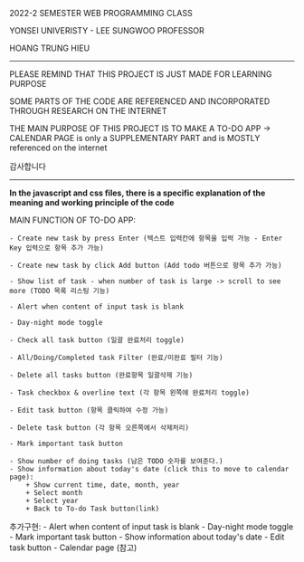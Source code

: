 2022-2 SEMESTER WEB PROGRAMMING CLASS 

YONSEI UNIVERISTY - LEE SUNGWOO PROFESSOR 

HOANG TRUNG HIEU

***
PLEASE REMIND THAT THIS PROJECT IS JUST MADE FOR LEARNING PURPOSE 

SOME PARTS OF THE CODE ARE REFERENCED AND INCORPORATED THROUGH RESEARCH ON THE INTERNET

THE MAIN PURPOSE OF THIS PROJECT IS TO MAKE A TO-DO APP -> CALENDAR PAGE is only a SUPPLEMENTARY PART and is MOSTLY referenced on the internet 

감사합니다
***

**In the javascript and css files, there is a specific explanation of the meaning and working principle of the code**

MAIN FUNCTION OF TO-DO APP:

    - Create new task by press Enter (텍스트 입력칸에 항목을 입력 가능 - Enter Key 입력으로 항목 추가 가능)

    - Create new task by click Add button (Add todo 버튼으로 항목 추가 가능)

    - Show list of task - when number of task is large -> scroll to see more (TODO 목록 리스팅 기능)

    - Alert when content of input task is blank

    - Day-night mode toggle 

    - Check all task button (일괄 완료처리 toggle)

    - All/Doing/Completed task Filter (완료/미완료 필터 기능)

    - Delete all tasks button (완료항목 일괄삭제 기능) 

    - Task checkbox & overline text (각 항목 왼쪽에 완료처리 toggle)

    - Edit task button (항목 클릭하여 수정 가능)

    - Delete task button (각 항목 오른쪽에서 삭제처리)
    
    - Mark important task button

    - Show number of doing tasks (남은 TODO 숫자를 보여준다.)
    - Show information about today's date (click this to move to calendar page):
        + Show current time, date, month, year
        + Select month
        + Select year
        + Back to To-do Task button(link)


추가구현:
    - Alert when content of input task is blank
    - Day-night mode toggle 
    - Mark important task button
    - Show information about today's date
    - Edit task button
    - Calendar page (참고)